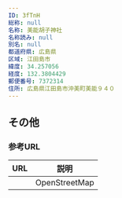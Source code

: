 ```yaml
---
ID: 3fTnH
総称: null
名称: 美能胡子神社
名称読み: null
別名: null
都道府県: 広島県
区域: 江田島市
緯度: 34.257056
経度: 132.3804429
郵便番号: 7372314
住所: 広島県江田島市沖美町美能９４０
---
```


## その他

### 参考URL

| URL | 説明          |
| --- | ------------- |
|     | OpenStreetMap |
